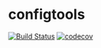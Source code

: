 # configtools

[![Build Status](https://travis-ci.org/uatach/configtools.svg?branch=master)](https://travis-ci.org/uatach/configtools)
[![codecov](https://codecov.io/gh/uatach/configtools/branch/master/graph/badge.svg)](https://codecov.io/gh/uatach/configtools)
